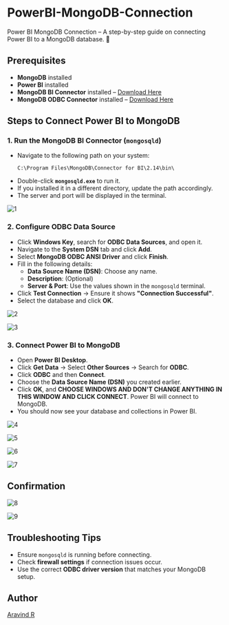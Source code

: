 # PowerBI-MongoDB-Connection
Power BI MongoDB Connection – A step-by-step guide on connecting Power BI to a MongoDB database. 🚀 

## Prerequisites  

- **MongoDB** installed  
- **Power BI** installed  
- **MongoDB BI Connector** installed – [Download Here](https://www.mongodb.com/try/download/bi-connector)  
- **MongoDB ODBC Connector** installed – [Download Here](https://github.com/mongodb/mongo-bi-connector-odbc-driver/releases/)  

## Steps to Connect Power BI to MongoDB  

### 1. Run the MongoDB BI Connector (`mongosqld`)  

- Navigate to the following path on your system:  
  ```
  C:\Program Files\MongoDB\Connector for BI\2.14\bin\
  ```  
- Double-click **`mongosqld.exe`** to run it.  
- If you installed it in a different directory, update the path accordingly.  
- The server and port will be displayed in the terminal.


![1](images/1.png)


### 2. Configure ODBC Data Source  

- Click **Windows Key**, search for **ODBC Data Sources**, and open it.  
- Navigate to the **System DSN** tab and click **Add**.  
- Select **MongoDB ODBC ANSI Driver** and click **Finish**.  
- Fill in the following details:  
  - **Data Source Name (DSN)**: Choose any name.  
  - **Description**: (Optional)  
  - **Server & Port**: Use the values shown in the `mongosqld` terminal.  
- Click **Test Connection** → Ensure it shows **"Connection Successful"**.  
- Select the database and click **OK**. 


![2](images/2.png)


![3](images/3.png)


### 3. Connect Power BI to MongoDB  

- Open **Power BI Desktop**.  
- Click **Get Data** → Select **Other Sources** → Search for **ODBC**.  
- Click **ODBC** and then **Connect**.  
- Choose the **Data Source Name (DSN)** you created earlier.  
- Click **OK**, and **CHOOSE WINDOWS AND DON'T CHANGE ANYTHING IN THIS WINDOW AND CLICK CONNECT**. Power BI will connect to MongoDB.  
- You should now see your database and collections in Power BI.


![4](images/4.png)


![5](images/5.png)


![6](images/6.png)


![7](images/7.png)


## Confirmation  

 
  ![8](images/8.png)  

 
  ![9](images/9.png)  


## Troubleshooting Tips  

- Ensure `mongosqld` is running before connecting.  
- Check **firewall settings** if connection issues occur.  
- Use the correct **ODBC driver version** that matches your MongoDB setup.  

## Author  

[Aravind R](https://linkedin.com/in/arav-r) 
